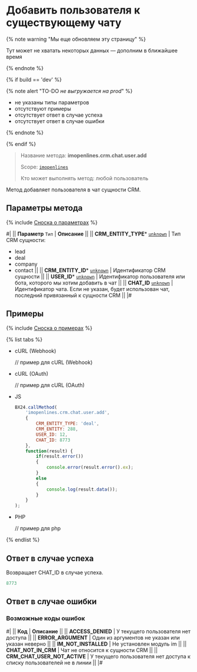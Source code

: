 # Добавить пользователя к существующему чату

{% note warning "Мы еще обновляем эту страницу" %}

Тут может не хватать некоторых данных — дополним в ближайшее время

{% endnote %}

{% if build == 'dev' %}

{% note alert "TO-DO _не выгружается на prod_" %}

- не указаны типы параметров
- отсутствуют примеры
- отсутствует ответ в случае успеха
- отсутствует ответ в случае ошибки

{% endnote %}

{% endif %}

> Название метода: **imopenlines.crm.chat.user.add**
>
> Scope: [`imopenlines`](../../../scopes/permissions.md)
>
> Кто может выполнять метод: любой пользователь

Метод добавляет пользователя в чат сущности CRM.

## Параметры метода

{% include [Сноска о параметрах](../../../../_includes/required.md) %}

#|
|| **Параметр**
`Тип` | **Описание** ||
|| **CRM_ENTITY_TYPE***
[`unknown`](../../../data-types.md) | Тип CRM сущности:
- lead
- deal
- company
- contact ||
|| **CRM_ENTITY_ID***
[`unknown`](../../../data-types.md) | Идентификатор CRM сущности ||
|| **USER_ID***
[`unknown`](../../../data-types.md) | Идентификатор пользователя или бота, которого мы хотим добавить в чат ||
|| **CHAT_ID**
[`unknown`](../../../data-types.md) | Идентификатор чата. Если не указан, будет использован чат, последний привязанный к сущности CRM ||
|#

## Примеры

{% include [Сноска о примерах](../../../../_includes/examples.md) %}

{% list tabs %}

- cURL (Webhook)

    // пример для cURL (Webhook)

- cURL (OAuth)

    // пример для cURL (OAuth)

- JS

    ```js
    BX24.callMethod(
        'imopenlines.crm.chat.user.add',
        {
            CRM_ENTITY_TYPE: 'deal',
            CRM_ENTITY: 288,
            USER_ID: 12,
            CHAT_ID: 8773
        },
        function(result) {
            if(result.error())
            {
                console.error(result.error().ex);
            }
            else
            {
                console.log(result.data());
            }
        }
    );
    ```

- PHP

    // пример для php

{% endlist %}

## Ответ в случае успеха

Возвращает CHAT_ID в случае успеха.

```js
8773
```

## Ответ в случае ошибки

### Возможные коды ошибок

#|
|| **Код** | **Описание** ||
|| **ACCESS_DENIED** | У текущего пользователя нет доступа ||
|| **ERROR_ARGUMENT** | Один из аргументов не указан или указан неверно ||
|| **IM_NOT_INSTALLED** | Не установлен модуль im ||
|| **CHAT_NOT_IN_CRM** | Чат не относится к сущности CRM ||
|| **CRM_CHAT_USER_NOT_ACTIVE** | У текущего пользователя нет доступа к списку пользователей не в линии ||
|#